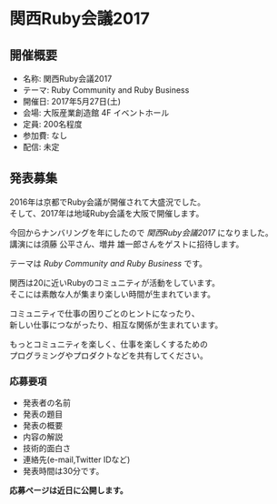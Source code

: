 # 関西Ruby会議2017

## 開催概要

* 名称: 関西Ruby会議2017
* テーマ: Ruby Community and Ruby Business
* 開催日: 2017年5月27日(土)
* 会場: 大阪産業創造館 4F イベントホール
* 定員: 200名程度
* 参加費: なし
* 配信: 未定

## 発表募集

2016年は京都でRuby会議が開催されて大盛況でした。  
そして、2017年は地域Ruby会議を大阪で開催します。  

今回からナンバリングを年にしたので *関西Ruby会議2017* になりました。  
講演には須藤 公平さん、増井 雄一郎さんをゲストに招待します。  

テーマは *Ruby Community and Ruby Business* です。  

関西は20に近いRubyのコミュニティが活動をしています。  
そこには素敵な人が集まり楽しい時間が生まれています。  

コミュニティで仕事の困りごとのヒントになったり、  
新しい仕事につながったり、相互な関係が生まれています。  

もっとコミュニティを楽しく、仕事を楽しくするための  
プログラミングやプロダクトなどを共有してください。  

### 応募要項

* 発表者の名前
* 発表の題目
* 発表の概要
* 内容の解説
* 技術的面白さ
* 連絡先(e-mail,Twitter IDなど)
* 発表時間は30分です。

**応募ページは近日に公開します。**
